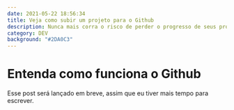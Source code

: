 ```yaml
---
date: 2021-05-22 18:56:34
title: Veja como subir um projeto para o Github
description: Nunca mais corra o risco de perder o progresso de seus projetos
category: DEV
background: "#2DA0C3"
---
```


# Entenda como funciona o Github

Esse post será lançado em breve, assim que eu tiver mais tempo para escrever.